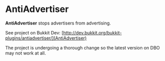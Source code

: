 AntiAdvertiser
==============

**AntiAdvertiser** stops advertisers from advertising.

See project on Bukkit Dev: [http://dev.bukkit.org/bukkit-plugins/antiadvertiser/](AntiAdvertiser)

The project is undergoing a thorough change so the latest version on DBO may not work at all.